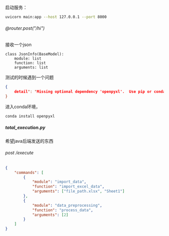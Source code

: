 启动服务：

```bash
uvicorn main:app --host 127.0.0.1 --port 8000
```

###### @router.post("/hi")

接收一个json

```
class JsonInfo(BaseModel):
    module: list
    function: list
    arguments: list
```

测试的时候遇到一个问题

```json
{
    detail": "Missing optional dependency 'openpyxl'.  Use pip or conda to install openpyxl."
}
```

进入conda环境，

```bash
conda install openpyxl
```

##### total_execution.py

希望java后端发送的东西

###### post /execute

```json
{
    "commands": [
        {
            "module": "import_data",
            "function": "import_excel_data",
            "arguments": ["file_path.xlsx", "Sheet1"]
        },
        {
            "module": "data_preprocessing",
            "function": "process_data",
            "arguments": [2]
        }
    ]
}
```



